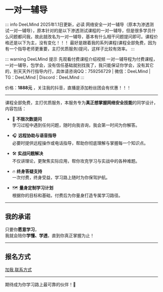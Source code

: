 # 一对一辅导

::: info DeeLMind 2025年1.1日更新，必读
网络安全一对一辅导（原本为渗透测试一对一辅导），原本针对的是以下渗透测试课程的一对一辅导，但是很多学员什么问题都问我，故此就改名为一对一辅导，基本有什么相干问题提问即可。课程价格还是以下为主，没有变化！！！
最好是跟着我的系列课程(课程全部免费，因为有一个指导老师更重要，主打优质服务)提问，这样子比较有效率。
:::

::: warning DeeLMind 提示 先观看付费课程介绍视频
一对一辅导程为付费课程，一对一辅导，包学会，没有信任基础就别找我了，我只能保证你学会，没有其它的，别天天外行指导内行，具体请咨询QQ：759256729 | 微信：DeeLMind | TG：DeeLMind | Discord：DeeLMind
:::

<DocsAD/>

<!-- ![er](/imgs/class/pentest.png) -->

价格：**1888元** ，关注我的抖音，直播是添加粉丝团会有优惠！！！

---

课程全部免费，主打优质服务，本服务专为**真正想掌握网络安全技能**的同学设计，内容包括：

- 🎯 **不限次数提问**  
  学习过程中遇到任何问题，随时向我咨询，我会第一时间为你解答。

- 🎧 **远程协助与语音指导**  
  必要时提供远程操作或电话指导，帮助你彻底理解与掌握每一个知识点。

- 🛠 **实战问题解决**  
  不仅讲理论，更聚焦实际应用，帮你攻克学习与实战中的各种难题。

- 🔥 **终身答疑支持**  
  一次付费，终身受益，学习路上随时为你保驾护航。

- 🗺 **量身定制学习计划**  
  根据你的目标和基础，付费后为你量身打造专属学习路径。

---

## 我的承诺

只要你**愿意学习**，  
我就会陪你**学懂、学透**，直到你真正掌握为止！

---

## 报名方式

[加我,联系方式](../me.md)

---

期待成为你学习路上最可靠的伙伴！🚀